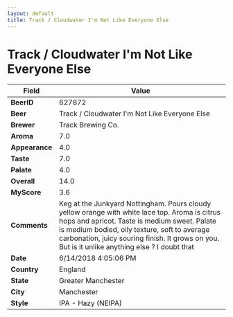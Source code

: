 ```yaml
---
layout: default
title: Track / Cloudwater I'm Not Like Everyone Else
---
```


# Track / Cloudwater I'm Not Like Everyone Else

| Field         | Value     |
|---------------|-----------|
| **BeerID** | 627872 |
| **Beer** | Track / Cloudwater I'm Not Like Everyone Else |
| **Brewer** | Track Brewing Co. |
| **Aroma** | 7.0 |
| **Appearance** | 4.0 |
| **Taste** | 7.0 |
| **Palate** | 4.0 |
| **Overall** | 14.0 |
| **MyScore** | 3.6 |
| **Comments** | Keg at the Junkyard Nottingham. Pours cloudy yellow orange with white lace top. Aroma is citrus hops and apricot. Taste is medium sweet. Palate is medium bodied, oily texture, soft to average carbonation, juicy souring finish. It grows on you. But is it unlike anything else ? I doubt that |
| **Date** | 6/14/2018 4:05:06 PM |
| **Country** | England |
| **State** | Greater Manchester |
| **City** | Manchester |
| **Style** | IPA - Hazy (NEIPA) |
